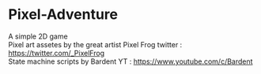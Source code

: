 # Pixel-Adventure
A simple 2D game <br>
Pixel art assetes by the great artist Pixel Frog twitter : https://twitter.com/_PixelFrog <br>
State machine scripts by Bardent YT : https://www.youtube.com/c/Bardent

